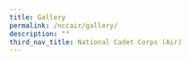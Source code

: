 ```yaml
---
title: Gallery
permalink: /nccair/gallery/
description: ""
third_nav_title: National Cadet Corps (Air)
---
```

